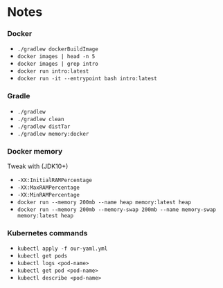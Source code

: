 # Notes

### Docker
- `./gradlew dockerBuildImage`
- `docker images | head -n 5`
- `docker images | grep intro`
- `docker run intro:latest`
- `docker run -it --entrypoint bash intro:latest`

### Gradle
- `./gradlew`
- `./gradlew clean`
- `./gradlew distTar`
- `./gradlew memory:docker`

### Docker memory
Tweak with (JDK10+)
- `-XX:InitialRAMPercentage`
- `-XX:MaxRAMPercentage`
- `-XX:MinRAMPercentage`
- `docker run --memory 200mb --name heap memory:latest heap`
- `docker run --memory 200mb --memory-swap 200mb --name memory-swap memory:latest heap`

### Kubernetes commands
- `kubectl apply -f our-yaml.yml`
- `kubectl get pods`
- `kubectl logs <pod-name>`
- `kubectl get pod <pod-name>`
- `kubectl describe <pod-name>`





